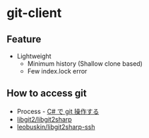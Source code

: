# git-client

## Feature
* Lightweight
  * Minimum history (Shallow clone based)
  * Few index.lock error

## How to access git
* Process - [C# で git 操作する](http://var.blog.jp/archives/24980791.html)
* [libgit2/libgit2sharp](https://github.com/libgit2/libgit2sharp)
* [leobuskin/libgit2sharp-ssh](https://github.com/leobuskin/libgit2sharp-ssh/)
